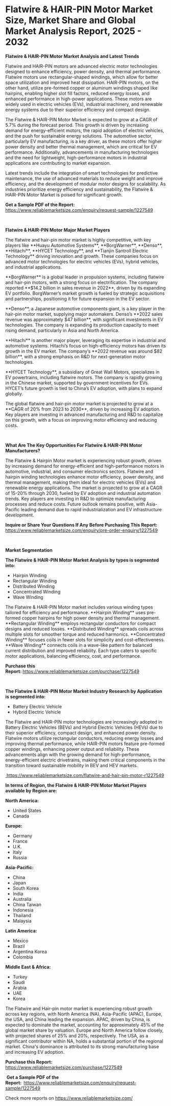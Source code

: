 <p><h1>Flatwire & HAIR-PIN Motor Market Size, Market Share and Global Market Analysis Report, 2025 - 2032</h1></p><p><strong>Flatwire & HAIR-PIN Motor Market Analysis and Latest Trends</strong></p>
<p><p>Flatwire and HAIR-PIN motors are advanced electric motor technologies designed to enhance efficiency, power density, and thermal performance. Flatwire motors use rectangular-shaped windings, which allow for better space utilization and improved heat dissipation. HAIR-PIN motors, on the other hand, utilize pre-formed copper or aluminum windings shaped like hairpins, enabling higher slot fill factors, reduced energy losses, and enhanced performance in high-power applications. These motors are widely used in electric vehicles (EVs), industrial machinery, and renewable energy systems due to their superior efficiency and compact design.</p><p>The Flatwire & HAIR-PIN Motor Market is expected to grow at a CAGR of 5.7% during the forecast period. This growth is driven by increasing demand for energy-efficient motors, the rapid adoption of electric vehicles, and the push for sustainable energy solutions. The automotive sector, particularly EV manufacturing, is a key driver, as these motors offer higher power density and better thermal management, which are critical for EV performance. Additionally, advancements in manufacturing technologies and the need for lightweight, high-performance motors in industrial applications are contributing to market expansion.</p><p>Latest trends include the integration of smart technologies for predictive maintenance, the use of advanced materials to reduce weight and improve efficiency, and the development of modular motor designs for scalability. As industries prioritize energy efficiency and sustainability, the Flatwire & HAIR-PIN Motor Market is poised for significant growth.</p></p>
<p><strong>Get a Sample PDF of the Report:&nbsp;</strong> <a href="https://www.reliablemarketsize.com/enquiry/request-sample/1227549?utm_campaign=1998&utm_medium=2&utm_source=Github&utm_content=ia&utm_term=23012025&utm_id=flatwire-hair-pin-motor">https://www.reliablemarketsize.com/enquiry/request-sample/1227549</a></p>
<p>&nbsp;</p>
<p><strong>Flatwire & HAIR-PIN Motor Major Market Players</strong></p>
<p><p>The flatwire and hair-pin motor market is highly competitive, with key players like **Huayu Automotive Systems**, **BorgWarner**, **Denso**, **Hitachi**, **HYCET Technology**, and **Tianjin Santroll Electric Technology** driving innovation and growth. These companies focus on advanced motor technologies for electric vehicles (EVs), hybrid vehicles, and industrial applications.</p><p>**BorgWarner** is a global leader in propulsion systems, including flatwire and hair-pin motors, with a strong focus on electrification. The company reported **$14.2 billion in sales revenue in 2022**, driven by its expanding EV portfolio. BorgWarner’s market growth is fueled by strategic acquisitions and partnerships, positioning it for future expansion in the EV sector.</p><p>**Denso**, a Japanese automotive components giant, is a key player in the hair-pin motor market, supplying major automakers. Denso’s **2022 sales revenue was approximately $47 billion**, with significant investments in EV technologies. The company is expanding its production capacity to meet rising demand, particularly in Asia and North America.</p><p>**Hitachi** is another major player, leveraging its expertise in industrial and automotive systems. Hitachi’s focus on high-efficiency motors has driven its growth in the EV market. The company’s **2022 revenue was around $82 billion**, with a strong emphasis on R&D for next-generation motor technologies.</p><p>**HYCET Technology**, a subsidiary of Great Wall Motors, specializes in EV powertrains, including flatwire motors. The company is rapidly growing in the Chinese market, supported by government incentives for EVs. HYCET’s future growth is tied to China’s EV adoption, with plans to expand globally.</p><p>The global flatwire and hair-pin motor market is projected to grow at a **CAGR of 20% from 2023 to 2030**, driven by increasing EV adoption. Key players are investing in advanced manufacturing and R&D to capitalize on this growth, with a focus on improving motor efficiency and reducing costs.</p></p>
<p>&nbsp;</p>
<p><strong>What Are The Key Opportunities For Flatwire & HAIR-PIN Motor Manufacturers?</strong></p>
<p><p>The Flatwire & Hairpin Motor market is experiencing robust growth, driven by increasing demand for energy-efficient and high-performance motors in automotive, industrial, and consumer electronics sectors. Flatwire and hairpin winding technologies enhance motor efficiency, power density, and thermal management, making them ideal for electric vehicles (EVs) and renewable energy applications. The market is projected to grow at a CAGR of 15-20% through 2030, fueled by EV adoption and industrial automation trends. Key players are investing in R&D to optimize manufacturing processes and reduce costs. Future outlook remains positive, with Asia-Pacific leading demand due to rapid industrialization and EV infrastructure development.</p></p>
<p><strong>Inquire or Share Your Questions If Any Before Purchasing This Report:</strong> <a href="https://www.reliablemarketsize.com/enquiry/pre-order-enquiry/1227549?utm_campaign=1998&utm_medium=2&utm_source=Github&utm_content=ia&utm_term=23012025&utm_id=flatwire-hair-pin-motor">https://www.reliablemarketsize.com/enquiry/pre-order-enquiry/1227549</a></p>
<p>&nbsp;</p>
<p><strong>Market Segmentation</strong></p>
<p><strong>The Flatwire & HAIR-PIN Motor Market Analysis by types is segmented into:</strong></p>
<p><ul><li>Hairpin Winding</li><li>Rectangular Winding</li><li>Distributed Winding</li><li>Concentrated Winding</li><li>Wave Winding</li></ul></p>
<p><p>The Flatwire & HAIR-PIN Motor market includes various winding types tailored for efficiency and performance. **Hairpin Winding** uses pre-formed copper hairpins for high power density and thermal management. **Rectangular Winding** employs rectangular conductors for compact designs and reduced losses. **Distributed Winding** spreads coils across multiple slots for smoother torque and reduced harmonics. **Concentrated Winding** focuses coils in fewer slots for simplicity and cost-effectiveness. **Wave Winding** connects coils in a wave-like pattern for balanced current distribution and improved reliability. Each type caters to specific motor applications, balancing efficiency, cost, and performance.</p></p>
<p><strong>Purchase this Report:&nbsp;</strong><a href="https://www.reliablemarketsize.com/purchase/1227549?utm_campaign=1998&utm_medium=2&utm_source=Github&utm_content=ia&utm_term=23012025&utm_id=flatwire-hair-pin-motor">https://www.reliablemarketsize.com/purchase/1227549</a></p>
<p>&nbsp;</p>
<p><strong>The Flatwire & HAIR-PIN Motor Market Industry Research by Application is segmented into:</strong></p>
<p><ul><li>Battery Electric Vehicle</li><li>Hybrid Electric Vehicle</li></ul></p>
<p><p>The Flatwire and HAIR-PIN motor technologies are increasingly adopted in Battery Electric Vehicles (BEVs) and Hybrid Electric Vehicles (HEVs) due to their superior efficiency, compact design, and enhanced power density. Flatwire motors utilize rectangular conductors, reducing energy losses and improving thermal performance, while HAIR-PIN motors feature pre-formed copper windings, enhancing power output and reliability. These advancements align with the growing demand for high-performance, energy-efficient electric drivetrains, making them critical components in the transition toward sustainable mobility in BEV and HEV markets.</p></p>
<p><a href="https://www.reliablemarketsize.com/flatwire-and-hair-pin-motor-r1227549?utm_campaign=1998&utm_medium=2&utm_source=Github&utm_content=ia&utm_term=23012025&utm_id=flatwire-hair-pin-motor">&nbsp;https://www.reliablemarketsize.com/flatwire-and-hair-pin-motor-r1227549</a></p>
<p><strong>In terms of Region, the Flatwire & HAIR-PIN Motor Market Players available by Region are:</strong></p>
<p>
    <p> <strong> North America: </strong>
        <ul>
            <li>United States</li>
            <li>Canada</li>
        </ul>
        </p> 
    <p> <strong> Europe: </strong>
        <ul>
            <li>Germany</li>
            <li>France</li>
            <li>U.K.</li>
            <li>Italy</li>
            <li>Russia</li>
        </ul>
        </p> 
    <p> <strong> Asia-Pacific: </strong>
        <ul>
            <li>China</li>
            <li>Japan</li>
            <li>South Korea</li>
            <li>India</li>
            <li>Australia</li>
            <li>China Taiwan</li>
            <li>Indonesia</li>
            <li>Thailand</li>
            <li>Malaysia</li>
        </ul>
        </p> 
    <p> <strong> Latin America: </strong>
        <ul>
            <li>Mexico</li>
            <li>Brazil</li>
            <li>Argentina Korea</li>
            <li>Colombia</li>
        </ul>
        </p> 
    <p> <strong> Middle East & Africa: </strong>
        <ul>
            <li>Turkey</li>
            <li>Saudi</li>
            <li>Arabia</li>
            <li>UAE</li>
            <li>Korea</li>
        </ul>
    </p>
    </p>
<p><p>The Flatwire and Hair-pin motor market is experiencing robust growth across key regions, with North America (NA), Asia-Pacific (APAC), Europe, the USA, and China leading the expansion. APAC, driven by China, is expected to dominate the market, accounting for approximately 45% of the global market share by valuation. Europe and North America follow closely, with projected shares of 25% and 20%, respectively. The USA, as a significant contributor within NA, holds a substantial portion of the regional market. China's dominance is attributed to its strong manufacturing base and increasing EV adoption.</p></p>
<p><strong>Purchase this Report: </strong><a href="https://www.reliablemarketsize.com/purchase/1227549?utm_campaign=1998&utm_medium=2&utm_source=Github&utm_content=ia&utm_term=23012025&utm_id=flatwire-hair-pin-motor">https://www.reliablemarketsize.com/purchase/1227549</a></p>
<p>&nbsp;<strong>Get a Sample PDF of the Report:&nbsp;&nbsp;</strong><a href="https://www.reliablemarketsize.com/enquiry/request-sample/1227549?utm_campaign=1998&utm_medium=2&utm_source=Github&utm_content=ia&utm_term=23012025&utm_id=flatwire-hair-pin-motor">https://www.reliablemarketsize.com/enquiry/request-sample/1227549</a></p>
<p><strong></strong></p>
<p>Check more reports on <a href="https://www.reliablemarketsize.com/?utm_campaign=1998&utm_medium=2&utm_source=Github&utm_content=ia&utm_term=23012025&utm_id=flatwire-hair-pin-motor">https://www.reliablemarketsize.com/</a></p>
